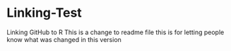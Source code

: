 # Linking-Test
Linking GitHub to R
This is a change to readme file
this is for letting people know what was changed in this version